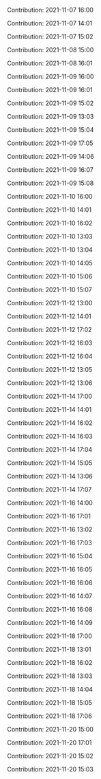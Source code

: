 Contribution: 2021-11-07 16:00

Contribution: 2021-11-07 14:01

Contribution: 2021-11-07 15:02

Contribution: 2021-11-08 15:00

Contribution: 2021-11-08 16:01

Contribution: 2021-11-09 16:00

Contribution: 2021-11-09 16:01

Contribution: 2021-11-09 15:02

Contribution: 2021-11-09 13:03

Contribution: 2021-11-09 15:04

Contribution: 2021-11-09 17:05

Contribution: 2021-11-09 14:06

Contribution: 2021-11-09 16:07

Contribution: 2021-11-09 15:08

Contribution: 2021-11-10 16:00

Contribution: 2021-11-10 14:01

Contribution: 2021-11-10 16:02

Contribution: 2021-11-10 13:03

Contribution: 2021-11-10 13:04

Contribution: 2021-11-10 14:05

Contribution: 2021-11-10 15:06

Contribution: 2021-11-10 15:07

Contribution: 2021-11-12 13:00

Contribution: 2021-11-12 14:01

Contribution: 2021-11-12 17:02

Contribution: 2021-11-12 16:03

Contribution: 2021-11-12 16:04

Contribution: 2021-11-12 13:05

Contribution: 2021-11-12 13:06

Contribution: 2021-11-14 17:00

Contribution: 2021-11-14 14:01

Contribution: 2021-11-14 16:02

Contribution: 2021-11-14 16:03

Contribution: 2021-11-14 17:04

Contribution: 2021-11-14 15:05

Contribution: 2021-11-14 13:06

Contribution: 2021-11-14 17:07

Contribution: 2021-11-16 14:00

Contribution: 2021-11-16 17:01

Contribution: 2021-11-16 13:02

Contribution: 2021-11-16 17:03

Contribution: 2021-11-16 15:04

Contribution: 2021-11-16 16:05

Contribution: 2021-11-16 16:06

Contribution: 2021-11-16 14:07

Contribution: 2021-11-16 16:08

Contribution: 2021-11-16 14:09

Contribution: 2021-11-18 17:00

Contribution: 2021-11-18 13:01

Contribution: 2021-11-18 16:02

Contribution: 2021-11-18 13:03

Contribution: 2021-11-18 14:04

Contribution: 2021-11-18 15:05

Contribution: 2021-11-18 17:06

Contribution: 2021-11-20 15:00

Contribution: 2021-11-20 17:01

Contribution: 2021-11-20 15:02

Contribution: 2021-11-20 15:03

